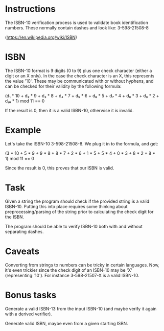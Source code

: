 # Instructions
The ISBN-10 verification process is used to validate book identification numbers. These normally contain dashes and look like: 3-598-21508-8

(https://en.wikipedia.org/wiki/ISBN)

# ISBN
The ISBN-10 format is 9 digits (0 to 9) plus one check character (either a digit or an X only). In the case the check character is an X, this represents the value '10'. These may be communicated with or without hyphens, and can be checked for their validity by the following formula:

(d₁ * 10 + d₂ * 9 + d₃ * 8 + d₄ * 7 + d₅ * 6 + d₆ * 5 + d₇ * 4 + d₈ * 3 + d₉ * 2 + d₁₀ * 1) mod 11 == 0

If the result is 0, then it is a valid ISBN-10, otherwise it is invalid.

# Example
Let's take the ISBN-10 3-598-21508-8. We plug it in to the formula, and get:

(3 * 10 + 5 * 9 + 9 * 8 + 8 * 7 + 2 * 6 + 1 * 5 + 5 * 4 + 0 * 3 + 8 * 2 + 8 * 1) mod 11 == 0

Since the result is 0, this proves that our ISBN is valid.

# Task
Given a string the program should check if the provided string is a valid ISBN-10. Putting this into place requires some thinking about preprocessing/parsing of the string prior to calculating the check digit for the ISBN.

The program should be able to verify ISBN-10 both with and without separating dashes.

# Caveats
Converting from strings to numbers can be tricky in certain languages. Now, it's even trickier since the check digit of an ISBN-10 may be 'X' (representing '10'). For instance 3-598-21507-X is a valid ISBN-10.

# Bonus tasks
Generate a valid ISBN-13 from the input ISBN-10 (and maybe verify it again with a derived verifier).

Generate valid ISBN, maybe even from a given starting ISBN.
